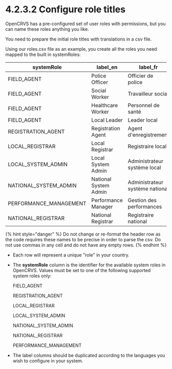 # 4.2.3.2 Configure role titles

OpenCRVS has a pre-configured set of user roles with permissions, but you can name these roles anything you like.

You need to prepare the initial role titles with translations in a csv file.

Using our roles.csv file as an example, you create all the roles you need mapped to the built in systemRoles:

| systemRole              | label\_en             | label\_fr                       |
| ----------------------- | --------------------- | ------------------------------- |
| FIELD\_AGENT            | Police Officer        | Officier de police              |
| FIELD\_AGENT            | Social Worker         | Travailleur social              |
| FIELD\_AGENT            | Healthcare Worker     | Personnel de santé              |
| FIELD\_AGENT            | Local Leader          | Leader local                    |
| REGISTRATION\_AGENT     | Registration Agent    | Agent d'enregistrement          |
| LOCAL\_REGISTRAR        | Local Registrar       | Registraire local               |
| LOCAL\_SYSTEM\_ADMIN    | Local System Admin    | Administrateur système local    |
| NATIONAL\_SYSTEM\_ADMIN | National System Admin | Administrateur système national |
| PERFORMANCE\_MANAGEMENT | Performance Manager   | Gestion des performances        |
| NATIONAL\_REGISTRAR     | National Registrar    | Registraire national            |

{% hint style="danger" %}
Do not change or re-format the header row as the code requires these names to be precise in order to parse the csv. Do not use commas in any cell and do not have any empty rows.
{% endhint %}

* Each row will represent a unique "role" in your country.
*   The **systemRole** column is the identifier for the available system roles in OpenCRVS. Values must be set to one of the following supported system roles only:

    FIELD\_AGENT

    REGISTRATION\_AGENT

    LOCAL\_REGISTRAR

    LOCAL\_SYSTEM\_ADMIN

    NATIONAL\_SYSTEM\_ADMIN

    NATIONAL\_REGISTRAR

    PERFORMANCE\_MANAGEMENT
* The label columns should be duplicated according to the languages you wish to configure in your system.
